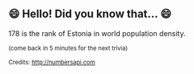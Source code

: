 ## :smile: Hello! Did you know that... :smile:
178 is the rank of Estonia in world population density.

<sup>(come back in 5 minutes for the next trivia)</sup>


<sup>Credits: http://numbersapi.com</sup>
